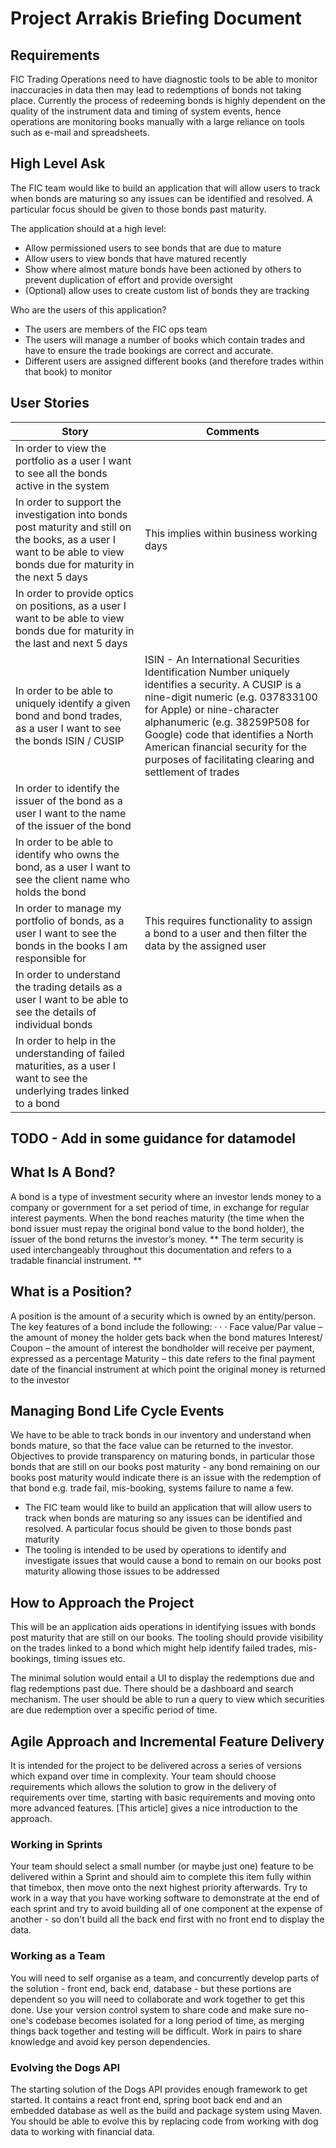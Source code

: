 # Project Arrakis Briefing Document

## Requirements

FIC Trading Operations need to have diagnostic tools to be able to monitor inaccuracies in data then may lead to redemptions of bonds not taking place.
Currently the process of redeeming bonds is highly dependent on the quality of the instrument data and timing of system events, hence operations are monitoring books manually with a large reliance on tools such as e-mail and spreadsheets.

## High Level Ask
The FIC team would like to build an application that will allow users to track when bonds are maturing so any issues can be identified and resolved. A particular focus should be given to those bonds past maturity.

The application should at a high level:
* Allow permissioned users to see bonds that are due to mature
* Allow users to view bonds that have matured recently
* Show where almost mature bonds have been actioned by others to prevent duplication of effort and provide oversight
* (Optional) allow uses to create custom list of bonds they are tracking

Who are the users of this application?
* The users are members of the FIC ops team
* The users will manage a number of books which contain trades and have to ensure the trade bookings are correct and accurate.
* Different users are assigned different books (and therefore trades within that book) to monitor

## User Stories

| Story | Comments |
|-------|----------|
| In order to view the portfolio as a user I want to see all the bonds active in the system | |
| In order to support the investigation into bonds post maturity and still on the books, as a user I want to be able to view bonds due for maturity in the next 5 days | This implies within business working days |
| In order to provide optics on positions, as a user I want to be able to view bonds due for maturity in the last and next 5 days | |
| In order to be able to uniquely identify a given bond and bond trades, as a user I want to see the bonds ISIN / CUSIP | ISIN - An International Securities Identification Number uniquely identifies a security. A CUSIP is a nine-digit numeric (e.g. 037833100 for Apple) or nine-character alphanumeric (e.g. 38259P508 for Google) code that identifies a North American financial security for the purposes of facilitating clearing and settlement of trades |
| In order to identify the issuer of the bond as a user I want to the name of the issuer of the bond | |
| In order to be able to identify who owns the bond, as a user I want to see the client name who holds the bond | |
| In order to manage my portfolio of bonds, as a user I want to see the bonds in the books I am responsible for | This requires functionality to assign a bond to a user and then filter the data by the assigned user |
| In order to understand the trading details as a user I want to be able to see the details of individual bonds | |
| In order to help in the understanding of failed maturities, as a user I want to see the underlying trades linked to a bond | |
        
## TODO - Add in some guidance for datamodel

## What Is A Bond?
A bond is a type of investment security where an investor lends money to a company or government for a set period of time, in exchange for regular interest payments.
When the bond reaches maturity (the time when the bond issuer must repay the original bond value to the bond holder), the issuer of the bond returns the investor’s money.
** The term security is used interchangeably throughout this documentation and refers to a tradable financial instrument. **

## What is a Position?
A position is the amount of a security which is owned by an entity/person. The key features of a bond include the following:
· · ·
Face value/Par value – the amount of money the holder gets back when the bond matures
Interest/ Coupon – the amount of interest the bondholder will receive per payment, expressed as a percentage
Maturity – this date refers to the final payment date of the financial instrument at which point the original money is returned to the investor

## Managing Bond Life Cycle Events

We have to be able to track bonds in our inventory and understand when bonds mature, so that the face value can be returned to the investor.
Objectives to provide transparency on maturing bonds, in particular those bonds that are still on our books post maturity - any bond remaining on our books post maturity would indicate there is an issue with the redemption of that bond e.g. trade fail, mis-booking, systems failure to name a few.
* The FIC team would like to build an application that will allow users to track when bonds are maturing so any issues can be identified and resolved. A particular focus should be given to those bonds past maturity
* The tooling is intended to be used by operations to identify and investigate issues that would cause a bond to remain on our books post maturity allowing those issues to be addressed

## How to Approach the Project

This will be an application aids operations in identifying issues with bonds post maturity that are still on our books. The tooling should provide visibility on the trades linked to a bond which might help identify failed trades, mis-bookings, timing issues etc.

The minimal solution would entail a UI to display the redemptions due and flag redemptions past due. There should be a dashboard and search mechanism. The user should be able to run a query to view which securities are due redemption over a specific period of time. 

## Agile Approach and Incremental Feature Delivery

It is intended for the project to be delivered across a series of versions which expand over time in complexity.  Your team should choose requirements which allows the solution to grow in the delivery of requirements over time, starting with basic requirements and moving onto more advanced features.  [This article] gives a nice introduction to the approach.

### Working in Sprints

Your team should select a small number (or maybe just one) feature to be delivered within a Sprint and should aim to complete this item fully within that timebox, then move onto the next highest priority afterwards.  Try to work in a way that you have working software to demonstrate at the end of each sprint and try to avoid building all of one component at the expense of another - so don't build all the back end first with no front end to display the data.

### Working as a Team

You will need to self organise as a team, and concurrently develop parts of the solution - front end, back end, database - but these portions are dependent so you will need to collaborate and work together to get this done.  Use your version control system to share code and make sure no-one's codebase becomes isolated for a long period of time, as merging things back together and testing will be difficult.  Work in pairs to share knowledge and avoid key person dependencies.

### Evolving the Dogs API

The starting solution of the Dogs API provides enough framework to get started.  It contains a react front end, spring boot back end and an embedded database as well as the build and package system using Maven.  You should be able to evolve this by replacing code from working with dog data to working with financial data.


